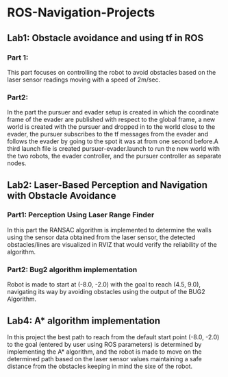 # ROS-Navigation-Projects
## Lab1: Obstacle avoidance and using tf in ROS

### Part 1:
This part focuses on controlling the robot to avoid obstacles based on the laser sensor readings moving with a speed of 2m/sec.

### Part2:
In the part the pursuer and evader setup is created in which the coordinate frame of the evader are published with respect to the global frame, a new world is created with the pursuer and dropped in to the world close to the evader, the pursuer subscribes to the tf messages from the evader and follows the evader by going to the spot it was at from one second before.A third launch file is created pursuer-evader.launch to run the new world with the two robots, the evader controller, and the pursuer controller as separate nodes.

## Lab2: Laser-Based Perception and Navigation with Obstacle Avoidance

### Part1: Perception Using Laser Range Finder
In this part the RANSAC algorithm is implemented to determine the walls using the sensor data obtained from the laser sensor, the detected obstacles/lines are visualized in RVIZ that would verify the reliability of the algorithm.

### Part2: Bug2 algorithm implementation
Robot is made to start at (-8.0, -2.0) with the goal to reach (4.5, 9.0), navigating its way by avoiding obstacles using the output of the BUG2 Algorithm.

## Lab4: A* algorithm implementation
In this project the best path to reach from the default start point (-8.0, -2.0) to the goal (entered by user using ROS parameters) is determined by implementing the A* algorithm, and the robot is made to move on the determined path based on the laser sensor values maintaining a safe distance from the obstacles keeping in mind the sixe of the robot.



